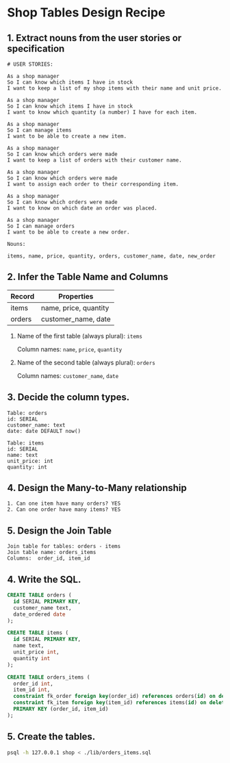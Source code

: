 # Shop Tables Design Recipe

## 1. Extract nouns from the user stories or specification

```
# USER STORIES:

As a shop manager
So I can know which items I have in stock
I want to keep a list of my shop items with their name and unit price.

As a shop manager
So I can know which items I have in stock
I want to know which quantity (a number) I have for each item.

As a shop manager
So I can manage items
I want to be able to create a new item.

As a shop manager
So I can know which orders were made
I want to keep a list of orders with their customer name.

As a shop manager
So I can know which orders were made
I want to assign each order to their corresponding item.

As a shop manager
So I can know which orders were made
I want to know on which date an order was placed. 

As a shop manager
So I can manage orders
I want to be able to create a new order.
```

```
Nouns:

items, name, price, quantity, orders, customer_name, date, new_order 
```

## 2. Infer the Table Name and Columns

| Record                | Properties          |
| --------------------- | ------------------  |
| items                 | name, price, quantity
| orders                | customer_name, date

1. Name of the first table (always plural): `items` 

    Column names: `name`, `price`, `quantity`

2. Name of the second table (always plural): `orders` 

    Column names: `customer_name`, `date`

## 3. Decide the column types.

```
Table: orders
id: SERIAL
customer_name: text
date: date DEFAULT now()

Table: items
id: SERIAL
name: text
unit_price: int
quantity: int
```

## 4. Design the Many-to-Many relationship

```
1. Can one item have many orders? YES
2. Can one order have many items? YES
```

## 5. Design the Join Table

```
Join table for tables: orders - items
Join table name: orders_items
Columns:  order_id, item_id
```

## 4. Write the SQL.

```sql
CREATE TABLE orders (
  id SERIAL PRIMARY KEY,
  customer_name text,
  date_ordered date
);

CREATE TABLE items (
  id SERIAL PRIMARY KEY,
  name text,
  unit_price int,
  quantity int
);

CREATE TABLE orders_items (
  order_id int,
  item_id int,
  constraint fk_order foreign key(order_id) references orders(id) on delete cascade,
  constraint fk_item foreign key(item_id) references items(id) on delete cascade,
  PRIMARY KEY (order_id, item_id)
);

```

## 5. Create the tables.

```bash
psql -h 127.0.0.1 shop < ./lib/orders_items.sql
```